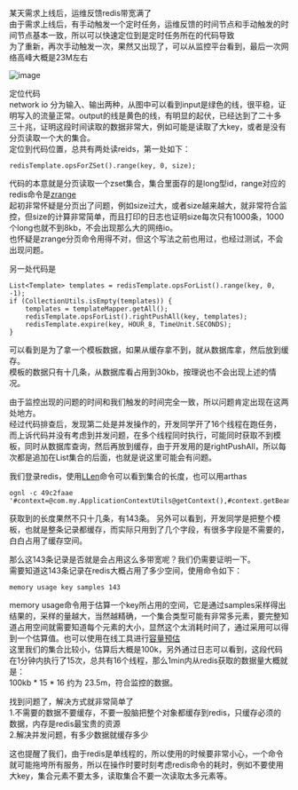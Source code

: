 某天需求上线后，运维反馈redis带宽满了      
由于需求上线后，有手动触发一个定时任务，运维反馈的时间节点和手动触发的时间节点基本一致，所以可以快速定位到是定时任务所在的代码导致     
为了重新，再次手动触发一次，果然又出现了，可以从监控平台看到，最后一次网络高峰大概是23M左右     

![image](https://github.com/jmilktea/jmilktea/blob/master/%E9%97%AE%E9%A2%98%E6%8E%92%E6%9F%A5/images/redis-newwork1.png)    


定位代码      
network io 分为输入、输出两种，从图中可以看到input是绿色的线，很平稳，证明写入的流量正常。output的线是黄色的线，有明显的起伏，已经达到了二十多三十兆，证明这段时间读取的数据非常大，例如可能是读取了大key，或者是没有分页读取一个大的集合。     
定位到代码位置，总共有两处读reids，第一处如下：   
```
redisTemplate.opsForZSet().range(key, 0, size);     
```  
代码的本意就是分页读取一个zset集合，集合里面存的是long型id，range对应的redis命令是[zrange](https://redis.io/commands/zrange)     
起初非常怀疑是分页出了问题，例如size过大，或者size越来越大，就非常符合监控，但size的计算非常简单，而且打印的日志也证明size每次只有1000条，1000个long也就不到8kb，不会出现那么大的网络io。    
也怀疑是zrange分页命令用得不对，但这个写法之前也用过，也经过测试，不会出现问题。    

另一处代码是    
```
List<Template> templates = redisTemplate.opsForList().range(key, 0, -1);
if (CollectionUtils.isEmpty(templates)) {
	templates = templateMapper.getAll();
	redisTemplate.opsForList().rightPushAll(key, templates);
	redisTemplate.expire(key, HOUR_8, TimeUnit.SECONDS);	
}
```    
可以看到是为了拿一个模板数据，如果从缓存拿不到，就从数据库拿，然后放到缓存。         
模板的数据只有十几条，从数据库看占用到30kb，按理说也不会出现上述的情况。    

由于监控出现的问题的时间和我们触发的时间完全一致，所以问题肯定出现在这两处地方。    
经过代码排查后，发现第二处是并发操作的，开发同学开了16个线程在跑任务，而上诉代码并没有考虑到并发问题，在多个线程同时执行，可能同时获取不到模板，同时从数据库查询，然后再放到缓存，由于开发用的是rightPushAll，所以每次都是追加在List集合的后面，也就是说这里可能会有问题。    

我们登录redis，使用[LLen](https://redis.io/commands/llen)命令可以看到集合的长度，也可以用arthas    
```
ognl -c 49c2faae '#context=@com.my.ApplicationContextUtils@getContext(),#context.getBean("redisTemplate").opsForList().size("key")'      
```
获取到的长度果然不只十几条，有143条。
另外可以看到，开发同学是把整个模板，也就是整条记录都缓存，而实际只用到了几个字段，有很多字段是不需要的，白白占用了缓存空间。    

那么这143条记录是否就是会占用这么多带宽呢？我们仍需要证明一下。   
需要知道这143条记录在redis大概占用了多少空间，使用命令如下：   
```
memory usage key samples 143
```    
memory usage命令用于估算一个key所占用的空间，它是通过samples采样得出结果的，采样的量越大，当然越精确，一个集合类型可能有非常多元素，要完整知道占用空间就需要知道每个元素的大小，显然这个太消耗时间了，通过采用可以得到一个估算值。也可以使用在线工具进行[容量预估](http://www.redis.cn/redis_memory/)           
这里我们的集合比较小，估算后大概是100k，另外通过日志可以看到，这段代码在1分钟内执行了15次，总共有16个线程，那么1min内从redis获取的数据量大概就是：   
100kb * 15 * 16 约为 23.5m，符合监控的数据。    

找到问题了，解决方式就非常简单了    
1.不需要的数据不要缓存，不要一股脑把整个对象都缓存到redis，只缓存必须的数据，内存是redis最宝贵的资源   
2.解决并发问题，有多少数据就缓存多少     

这也提醒了我们，由于redis是单线程的，所以使用的时候要非常小心，一个命令就可能拖垮所有服务，所以在操作时要时刻考虑redis命令的耗时，例如不要使用大key，集合元素不要太多，读取集合不要一次读取太多元素等。    
